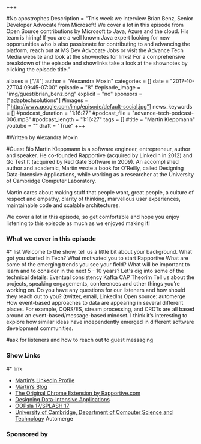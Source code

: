 +++

#No apostrophes  Description = "This week we interview Brian Benz, Senior Developer Advocate from Microsoft! We cover a lot in this episode from Open Source contributions by Microsoft to Java, Azure and the cloud. His team is hiring! If you are a well known Java expert looking for new opportunities who is also passionate for contributing to and advancing the platform, reach out at MS Dev Advocate Jobs or visit the Advance Tech Media website and look at the shownotes for links! For a comprehensive breakdown of the episode and showlinks take a look at the shownotes by clicking the episode title."

aliases = ["/8"]
author = "Alexandra Moxin"
categories = []
date = "2017-10-27T04:09:45-07:00"
episode = "8"
#episode_image = "img/guest/brian_benz.png"
explicit = "no"
sponsors = ["adaptechsolutions"]
#images = ["http://www.google.com/img/episode/default-social.jpg"]
news_keywords = []
#podcast_duration = "1:16:27"
#podcast_file = "advance-tech-podcast-006.mp3"
#podcast_length = "1:16:27"
tags = []
#title = "Martin Kleppmann"
youtube = ""
draft = "True"
+++

#Written by Alexandra Moxin

#Guest Bio
Martin Kleppmann is a software engineer, entrepreneur, author and speaker. He co-founded Rapportive (acquired by LinkedIn in 2012) and Go Test It (acquired by Red Gate Software in 2009). An accomplished author and academic, Martin wrote a book for O'Reilly, called Designing Data-Intensive Applications, while working as a researcher at the University of Cambridge Computer Laboratory.

Martin cares about making stuff that people want, great people, a culture of respect and empathy, clarity of thinking, marvellous user experiences, maintainable code and scalable architectures.

We cover a lot in this episode, so get comfortable and hope you enjoy listening to this episode as much as we enjoyed making it!

### What we cover in this episode

#* list
Welcome to the show, tell us a little bit about your background.
What got you started in Tech?
What motivated you to start Rapportive
What are some of the emerging trends you see your field? What will be important to learn and to consider in the next 5 - 10 years?
Let's dig into some of the technical details:
Eventual consistency
Kafka
CAP Theorim
Tell us about the projects, speaking engagements, conferences and other things you’re working on.
Do you have any questions for our listeners and how should they reach out to you? (twitter, email, LinkedIn)
Open source: automerge
How event-based approaches to data are appearing in several different places. For example, CQRS/ES, stream processing, and CRDTs are all based around an event-based/message-based mindset. I think it’s interesting to explore how similar ideas have independently emerged in different software development communities.


 #ask for listeners and how to reach out to guest messaging


### Show Links

#* []()link
* [Martin’s LinkedIn Profile](https://www.linkedin.com/in/martinkleppmann)
* [Martin’s Blog](martin.kleppmann.com)
* [The Original Chrome Extension by Rapportive.com](https://chrome.google.com/webstore/detail/rapportive/hihakjfhbmlmjdnnhegiciffjplmdhin?hl=en)
* [Designing Data-Intensive Applications](http://dataintensive.net/buy.html)
* [OOPsla 17/SPLASH 17](https://2017.splashcon.org/)
* [University of Cambridge, Department of Computer Science and Technology](http://www.cl.cam.ac.uk/)
Automerge




### Sponsored by


